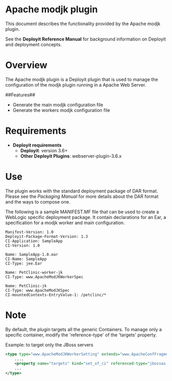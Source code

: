 # Apache modjk plugin #

This document describes the functionality provided by the Apache modjk plugin.

See the **Deployit Reference Manual** for background information on Deployit and deployment concepts.

# Overview #

The Apache modjk plugin is a Deployit plugin that is used to manage the configuration of the modjk plugin running in a Apache Web Server.

##Features##

* Generate the main modjk configuration file 
* Generate the workers modjk configuration file 

# Requirements #

* **Deployit requirements**
	* **Deployit**: version 3.6+
	* **Other Deployit Plugins**: webserver-plugin-3.6.x

# Use #

The plugin works with the standard deployment package of DAR format. Please see the _Packaging Manual_ for more details about the DAR format and the ways to 
compose one. 

The following is a sample MANIFEST.MF file that can be used to create a WebLogic specific deployment package. 
It contain declarations for an Ear, a specification for a modjk worker and main configuration.

    Manifest-Version: 1.0
    Deployit-Package-Format-Version: 1.3
    CI-Application: SampleApp
    CI-Version: 1.0

    Name: SampleApp-1.0.ear
    CI-Name: SampleApp
    CI-Type: jee.Ear

	Name: PetClinic-worker-jk
	CI-Type: www.ApacheModJKWorkerSpec

	Name: PetClinic-jk
	CI-Type: www.ApacheModJKSpec
	CI-mountedContexts-EntryValue-1: /petclinc/*


# Note #
By default, the plugin targets all the generic Containers. To manage only a specific container, modify the 'reference-type' of the 'targets' property.

Example: to target only the JBoss servers


```xml
<type type="www.ApacheModJKWorkerSetting" extends="www.ApacheConfFragment" deployable-type="www.ApacheModJKWorkerSpec">
	....
	<property name="targets" kind="set_of_ci" referenced-type="jbossas.BaseServer" required="true" />
	...
</type>
		 
```


